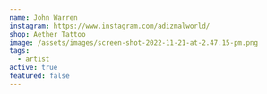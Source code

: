 ```yaml
---
name: John Warren
instagram: https://www.instagram.com/adizmalworld/
shop: Aether Tattoo
image: /assets/images/screen-shot-2022-11-21-at-2.47.15-pm.png
tags:
  - artist
active: true
featured: false
---
```

